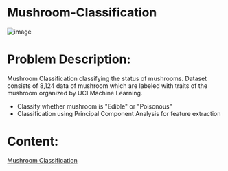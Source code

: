 # Mushroom-Classification
![image](https://user-images.githubusercontent.com/101244199/229434518-aac0b3a1-af3a-4ca5-8c7b-f5254b869631.png)


# Problem Description:
Mushroom Classification classifying the status of mushrooms. Dataset consists of 8,124 data of mushroom which are labeled with traits of the mushroom organized by UCI Machine Learning.
* Classify whether mushroom is "Edible" or "Poisonous"
* Classification using Principal Component Analysis for feature extraction

# Content:
[Mushroom Classification](Mushroom_Classification.ipynb)


